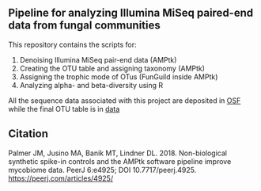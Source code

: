 ## Pipeline for analyzing Illumina MiSeq paired-end data from fungal communities

This repository contains the scripts for:

1) Denoising Illumina MiSeq pair-end data (AMPtk)
2) Creating the OTU table and assigning taxonomy (AMPtk)
3) Assigning the trophic mode of OTus (FunGuild inside AMPtk)
4) Analyzing alpha- and beta-diversity using R

All the sequence data associated with this project are deposited in [OSF](https://osf.io) while the final OTU table is in [data](https://github.com/camillethuyentruong/amptk_pipeline/tree/master/data)


## Citation
Palmer JM, Jusino MA, Banik MT, Lindner DL. 2018. Non-biological synthetic spike-in controls
        and the AMPtk software pipeline improve mycobiome data. PeerJ 6:e4925;
        DOI 10.7717/peerj.4925. https://peerj.com/articles/4925/
